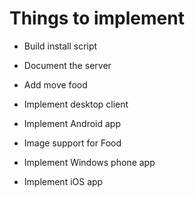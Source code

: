 # Things to implement

* Build install script
* Document the server
* Add move food

* Implement desktop client
* Implement Android app
* Image support for Food
* Implement Windows phone app
* Implement iOS app
